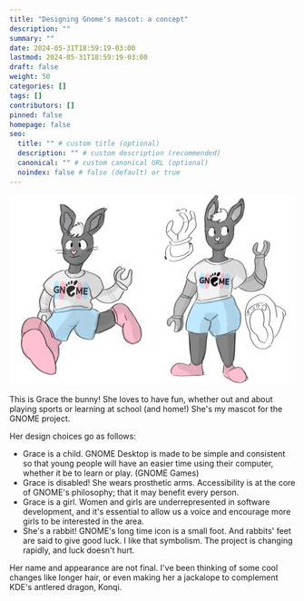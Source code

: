 ```yaml
---
title: "Designing Gnome's mascot: a concept"
description: ""
summary: ""
date: 2024-05-31T18:59:19-03:00
lastmod: 2024-05-31T18:59:19-03:00
draft: false
weight: 50
categories: []
tags: []
contributors: []
pinned: false
homepage: false
seo:
  title: "" # custom title (optional)
  description: "" # custom description (recommended)
  canonical: "" # custom canonical URL (optional)
  noindex: false # false (default) or true
---
```

![A cartoon bunny with robotic arms.](grace.png)

This is Grace the bunny! She loves to have fun, whether out and about playing sports or learning at school (and home!)
She's my mascot for the GNOME project.

Her design choices go as follows: 

- Grace is a child. GNOME Desktop is made to be simple and consistent so that young people will have an easier time using their computer, whether it be to learn or play. (GNOME Games)
- Grace is disabled! She wears prosthetic arms. Accessibility is at the core of GNOME's philosophy; that it may benefit every person.
- Grace is a girl. Women and girls are underrepresented in software development, and it's essential to allow us a voice and encourage more girls to be interested in the area.
- She's a rabbit! GNOME's long time icon is a small foot. And rabbits' feet are said to give good luck. I like that symbolism. The project is changing rapidly, and luck doesn't hurt.

Her name and appearance are not final. I've been thinking of some cool changes like longer hair, or even making her a jackalope to complement KDE's antlered dragon, Konqi.



